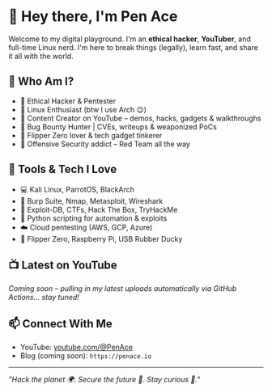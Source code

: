 # 👋 Hey there, I'm Pen Ace

Welcome to my digital playground. I'm an **ethical hacker**, **YouTuber**, and full-time Linux nerd. I'm here to break things (legally), learn fast, and share it all with the world.

## 🧠 Who Am I?
- 🔐 Ethical Hacker & Pentester
- 🐧 Linux Enthusiast (btw I use Arch 😉)
- 🎥 Content Creator on YouTube – demos, hacks, gadgets & walkthroughs
- 🐞 Bug Bounty Hunter | CVEs, writeups & weaponized PoCs
- 📱 Flipper Zero lover & tech gadget tinkerer
- 🎯 Offensive Security addict – Red Team all the way

## 🔧 Tools & Tech I Love
- 💻 Kali Linux, ParrotOS, BlackArch
- 🔎 Burp Suite, Nmap, Metasploit, Wireshark
- 🧨 Exploit-DB, CTFs, Hack The Box, TryHackMe
- 🐍 Python scripting for automation & exploits
- ☁️ Cloud pentesting (AWS, GCP, Azure)
- 🔧 Flipper Zero, Raspberry Pi, USB Rubber Ducky

## 📺 Latest on YouTube
*Coming soon – pulling in my latest uploads automatically via GitHub Actions... stay tuned!*

## 📫 Connect With Me
- YouTube: [youtube.com/@PenAce](https://youtube.com/@PenAce)
- Blog (coming soon): `https://penace.io`

---

_"Hack the planet 🌍. Secure the future 🔐. Stay curious 🧠."_

